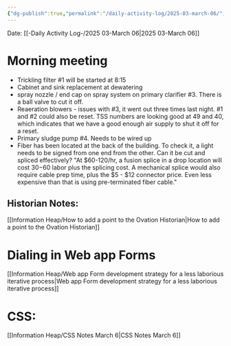 ```yaml
---
{"dg-publish":true,"permalink":"/daily-activity-log/2025-03-march-06/","noteIcon":"","created":"2025-05-20T10:31:54.321-05:00"}
---
```


Date: [[-Daily Activity Log-/2025 03-March 06\|2025 03-March 06]]

# Morning meeting
- Trickling filter #1 will be started at 8:15
- Cabinet and sink replacement at dewatering
- spray nozzle / end cap on spray system on primary clarifier #3. There is a ball valve to cut it off.
- Reaeration blowers - issues with #3, it went out three times last night. #1 and #2 could also be reset. TSS numbers are looking good at 49 and 40, which indicates that we have a good enough air supply to shut it off for a reset.
- Primary sludge pump #4. Needs to be wired up
- Fiber has been located at the back of the building. To check it, a light needs to be signed from one end from the other. Can it be cut and spliced effectively? "At $60-120/hr, a fusion splice in a drop location will cost $30-$60 labor plus the splicing cost. A mechanical splice would also require cable prep time, plus the $5 - $12 connector price. Even less expensive than that is using pre-terminated fiber cable."
## Historian Notes:
[[Information Heap/How to add a point to the Ovation Historian\|How to add a point to the Ovation Historian]]

# Dialing in Web app Forms

[[Information Heap/Web app Form development strategy for a less laborious iterative process\|Web app Form development strategy for a less laborious iterative process]]

# CSS:
[[Information Heap/CSS Notes March 6\|CSS Notes March 6]]